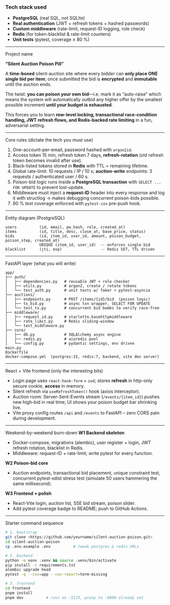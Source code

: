 ### Tech stack used

- **PostgreSQL** (real SQL, not SQLite)
- **Real authentication** (JWT + refresh tokens + hashed passwords)
- **Custom middleware** (rate-limit, request-ID logging, role check)
- **Redis** (for token-blacklist & rate-limit counters)
- **Unit tests** (pytest, coverage ≥ 80 %)

---

Project name

**“Silent Auction Poison Pill”**

A **time-boxed** silent-auction site where every bidder can **only place ONE single bid per item**; once submitted the bid is **encrypted** and **immutable** until the auction ends.

The twist: **you can poison your own bid**—i.e. mark it as “auto-raise” which means the system will automatically outbid any higher offer by the smallest possible increment **until your budget is exhausted**.

This forces you to learn **row-level locking, transactional race-condition handling, JWT refresh flows, and Redis-backed rate limiting** in a fun, adversarial setting.

---

Core rules (dictate the tech you must use)

1. One-account-per-email, password hashed with `argon2id`.
2. Access token 15 min, refresh token 7 days, **refresh-rotation** (old refresh token becomes invalid after use).
3. Black-listed tokens stored in **Redis** with TTL = remaining lifetime.
4. Global rate-limit: 10 requests / IP / 10 s; **auction-write** endpoints: 3 requests / authenticated user / 60 s.
5. Poison-bid logic runs inside a **PostgreSQL transaction** with `SELECT ... FOR UPDATE` to prevent lost-update.
6. Middleware must inject a **request-ID** header into every response and log it with structlog → makes debugging concurrent poison-bids possible.
7. 80 % test coverage enforced with `pytest-cov` pre-push hook.

---

Entity diagram (PostgreSQL)

```
users          (id, email, pw_hash, role, created_at)
items          (id, title, desc, close_at, base_price, status)
bids           (id, item_id, user_id, amount, poison_budget, poison_step, created_at)
               UNIQUE (item_id, user_id)  -- enforces single bid
blacklist      (jti, exp)                 -- Redis SET, TTL driven

```

---

FastAPI layer (what you will write)

```
app/
├── auth/
│   ├── dependencies.py   # reusable JWT + role checker
│   ├── utils.py          # argon2, create / rotate tokens
│   └── test_auth.py      # unit tests w/ faker + pytest-asyncio
├── auctions/
│   ├── endpoints.py      # POST /items/{id}/bid  (poison logic)
│   ├── tx_bid.py         # async txn wrapper, SELECT FOR UPDATE
│   └── test_tx.py        # concurrent bid bombs to verify race-free
├── middleware/
│   ├── request_id.py     # starlette.basehttpmiddleware
│   ├── rate_limit.py     # Redis sliding-window
│   └── test_middleware.py
├── core/
│   ├── db.py             # SQLAlchemy async engine
│   ├── redis.py          # aioredis pool
│   └── config.py         # pydantic settings, env driven
main.py
Dockerfile
docker-compose.yml  (postgres:15, redis:7, backend, vite dev server)

```

---

React + Vite frontend (only the interesting bits)

- Login page uses `react-hook-form` + `zod`; stores **refresh** in http-only secure cookie, **access** in memory.
- Silent refresh via `useRefreshToken()` hook (axios interceptor).
- Auction room: Server-Sent-Events stream (`/events/{item_id}`) pushes new high-bid in real time; UI shows your poison budget bar shrinking live.
- Vite proxy config routes `/api` and `/events` to FastAPI – zero CORS pain during development.

---

Weekend-by-weekend burn-down
**W1  Backend skeleton**

- Docker-compose, migrations (alembic), user register + login, JWT refresh rotation, blacklist in Redis.
- Middleware: request-ID + rate-limit; write pytest for every function.

**W2  Poison-bid core**

- Auction endpoints, transactional bid placement, unique constraint test, concurrent pytest-xdist stress test (simulate 50 users hammering the same millisecond).

**W3  Frontend + polish**

- React-Vite login, auction list, SSE bid stream, poison slider.
- Add pytest coverage badge to README; push to GitHub Actions.

---

Starter command sequence

```bash
# 1. bootstrap
git clone <https://github.com/yourname/silent-auction-poison.git>
cd silent-auction-poison
cp .env.example .env          # tweak postgres & redis URLs

# 2. backend
python -m venv .venv && source .venv/bin/activate
pip install -r requirements.txt
alembic upgrade head
pytest -q --cov=app --cov-report=term-missing

# 3. frontend
cd frontend
pnpm install
pnpm dev          # runs on :5173, proxy to :8000 already set

```